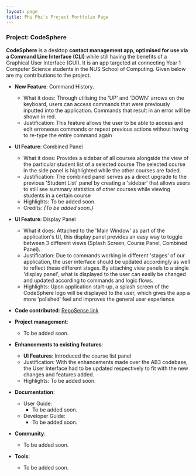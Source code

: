 ```yaml
---
layout: page
title: Phi Phi's Project Portfolio Page
---
```


### Project: CodeSphere

**CodeSphere** is a desktop **contact management app, optimised for use via a Command Line Interface (CLI)** while still having the benefits of a Graphical User Interface (GUI). It is an app targeted at connecting Year 1 Computer Science students in the NUS School of Computing.
Given below are my contributions to the project.

* **New Feature**: Command History.
  * What it does: Through utilising the 'UP' and 'DOWN' arrows on the keyboard,
  users can access commands that were previously inputted into the application.
  Commands that result in an error will be shown in red. 
  * Justification: This feature allows the user to be able to access and edit erroneous commands or repeat previous actions
  without having to re-type the entire command again
  
* **UI Feature**: Combined Panel
  * What it does: Provides a sidebar of all courses alongside the view of the particular student list of a selected course
    The selected course in the side panel is highlighted while the other courses are faded.
  * Justification: The combined panel serves as a direct upgrade to the previous 'Student List' panel
  by creating a 'sidebar' that allows users to still see summary statistics of other courses while viewing students in 
  a certain course
  * Highlights: To be added soon.
  * Credits: *{To be added soon.}*

* **UI Feature**: Display Panel
  * What it does: Attached to the 'Main Window' as part of the application's UI, this display panel provides an easy way
  to toggle between 3 different views (Splash Screen, Course Panel, Combined Panel).
  * Justification: Due to commands working in different 'stages' of our application, the user interface should
  be updated accordingly as well to reflect these different stages. By attaching view panels to a single 'display panel',
  what is displayed to the user can easily be changed and updated according to commands and logic flows.
  * Highlights: Upon application start-up, a splash screen of the CodeSphere logo will be displayed to the user, which
  gives the app a more 'polished' feel and improves the general user experience

* **Code contributed**: [RepoSense link](https://nus-cs2103-ay2324s1.github.io/tp-dashboard/?search=phiphi-tan&breakdown=true)
  
* **Project management**:
  * To be added soon.

* **Enhancements to existing features**:
  * **UI Features**: Introduced the course list panel
  * Justification: With the enhancements made over the AB3 codebase, the User Interface had to be updated respectively
    to fit with the new changes and features added.
  * Highlights: To be added soon.


* **Documentation**:
  * User Guide:
    * To be added soon.
  * Developer Guide:
    * To be added soon.

* **Community**:
  * To be added soon.

* **Tools**:
  * To be added soon.
